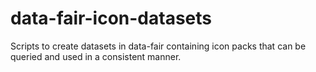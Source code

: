 # data-fair-icon-datasets
Scripts to create datasets in data-fair containing icon packs that can be queried and used in a consistent manner.
